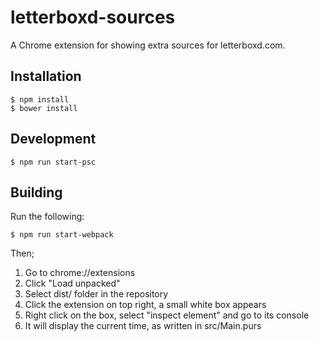 # letterboxd-sources

A Chrome extension for showing extra sources for letterboxd.com.

## Installation
```
$ npm install
$ bower install
```

## Development
```
$ npm run start-psc
```

## Building
Run the following:
```
$ npm run start-webpack
```

Then;
1. Go to chrome://extensions
2. Click "Load unpacked"
3. Select dist/ folder in the repository
4. Click the extension on top right, a small white box appears
5. Right click on the box, select "inspect element" and go to its console
6. It will display the current time, as written in src/Main.purs
